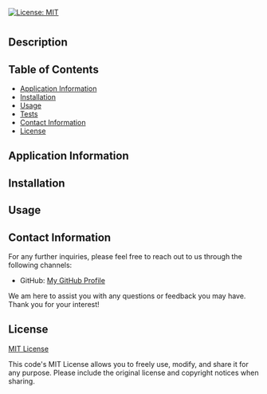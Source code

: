 [![License: MIT](https://img.shields.io/badge/License-MIT-yellow.svg)](https://opensource.org/licenses/MIT)

# 
  
## Description
  


## Table of Contents

* [Application Information](#application-information)<br>
* [Installation](#installation)<br>
* [Usage](#usage)<br>
* [Tests](#tests)<br>
* [Contact Information](#contact-information)<br>
* [License](#license)

## Application Information



## Installation



## Usage







## Contact Information

For any further inquiries, please feel free to reach out to us through the following channels:
* GitHub: [My GitHub Profile](https://www.github.com/briellebroadt)

We am here to assist you with any questions or feedback you may have. Thank you for your interest!

## License 

[MIT License](https://opensource.org/licenses/MIT)

This code's MIT License allows you to freely use, modify, and share it for any purpose. Please include the original license and copyright notices when sharing.
